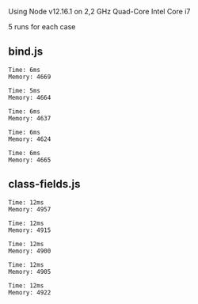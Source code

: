 Using Node v12.16.1 on 2,2 GHz Quad-Core Intel Core i7

5 runs for each case

## bind.js

```
Time: 6ms
Memory: 4669

Time: 5ms
Memory: 4664

Time: 6ms
Memory: 4637

Time: 6ms
Memory: 4624

Time: 6ms
Memory: 4665
```

## class-fields.js

```
Time: 12ms
Memory: 4957

Time: 12ms
Memory: 4915

Time: 12ms
Memory: 4900

Time: 12ms
Memory: 4905

Time: 12ms
Memory: 4922
```
